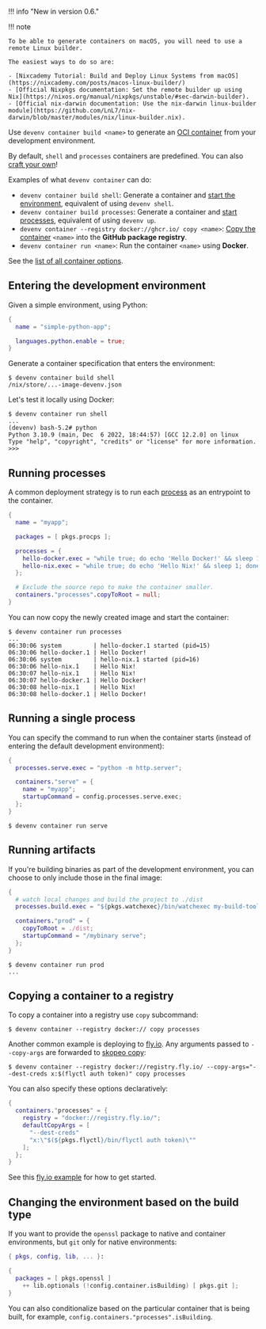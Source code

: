 !!! info "New in version 0.6."

!!! note

    To be able to generate containers on macOS, you will need to use a remote Linux builder.

    The easiest ways to do so are:

    - [Nixcademy Tutorial: Build and Deploy Linux Systems from macOS](https://nixcademy.com/posts/macos-linux-builder/)
    - [Official Nixpkgs documentation: Set the remote builder up using Nix](https://nixos.org/manual/nixpkgs/unstable/#sec-darwin-builder).
    - [Official nix-darwin documentation: Use the nix-darwin linux-builder module](https://github.com/LnL7/nix-darwin/blob/master/modules/nix/linux-builder.nix).

Use `devenv container build <name>` to generate an [OCI container](https://opencontainers.org/) from your development environment.

By default, `shell` and `processes` containers are predefined. You can also [craft your own](#running-artifacts)!

Examples of what `devenv container` can do:

- `devenv container build shell`: Generate a container and [start the environment](#entering-the-development-environment), equivalent of using `devenv shell`.
- `devenv container build processes`: Generate a container and [start processes](#running-processes), equivalent of using `devenv up`.
- `devenv container --registry docker://ghcr.io/ copy <name>`: [Copy the container](#copying-a-container-to-a-registry) `<name>` into the **GitHub package registry**.
- `devenv container run <name>`: Run the container `<name>` using **Docker**.

See the [list of all container options](https://devenv.sh/reference/options/#containers).

## Entering the development environment

Given a simple environment, using Python:

```nix title="devenv.nix"
{
  name = "simple-python-app";

  languages.python.enable = true;
}
```

Generate a container specification that enters the environment:

```shell-session
$ devenv container build shell
/nix/store/...-image-devenv.json
```

Let's test it locally using Docker:

```shell-session
$ devenv container run shell
...
(devenv) bash-5.2# python
Python 3.10.9 (main, Dec  6 2022, 18:44:57) [GCC 12.2.0] on linux
Type "help", "copyright", "credits" or "license" for more information.
>>>
```

## Running processes

A common deployment strategy is to run each [process](./processes.md) as an entrypoint to the container.

```nix title="devenv.nix"
{
  name = "myapp";

  packages = [ pkgs.procps ];

  processes = {
    hello-docker.exec = "while true; do echo 'Hello Docker!' && sleep 1; done";
    hello-nix.exec = "while true; do echo 'Hello Nix!' && sleep 1; done";
  };

  # Exclude the source repo to make the container smaller.
  containers."processes".copyToRoot = null;
}
```

You can now copy the newly created image and start the container:

```shell-session
$ devenv container run processes
...
06:30:06 system         | hello-docker.1 started (pid=15)
06:30:06 hello-docker.1 | Hello Docker!
06:30:06 system         | hello-nix.1 started (pid=16)
06:30:06 hello-nix.1    | Hello Nix!
06:30:07 hello-nix.1    | Hello Nix!
06:30:07 hello-docker.1 | Hello Docker!
06:30:08 hello-nix.1    | Hello Nix!
06:30:08 hello-docker.1 | Hello Docker!
```

## Running a single process


You can specify the command to run when the container starts (instead of entering the default development environment):

```nix title="devenv.nix"
{
  processes.serve.exec = "python -m http.server";

  containers."serve" = {
    name = "myapp";
    startupCommand = config.processes.serve.exec;
  };
}
```

```shell-session
$ devenv container run serve
```

## Running artifacts

If you're building binaries as part of the development environment, you can choose to only include those in the final image:

```nix title="devenv.nix"
{
  # watch local changes and build the project to ./dist
  processes.build.exec = "${pkgs.watchexec}/bin/watchexec my-build-tool";

  containers."prod" = {
    copyToRoot = ./dist;
    startupCommand = "/mybinary serve";
  };
}
```

```shell-session
$ devenv container run prod
...
```



## Copying a container to a registry

To copy a container into a registry use `copy` subcommand:

```shell-session
$ devenv container --registry docker:// copy processes
```

Another common example is deploying to [fly.io](https://fly.io).
Any arguments passed to `--copy-args` are forwarded to [skopeo copy](https://github.com/containers/skopeo/blob/main/docs/skopeo-copy.1.md#options):


```shell-session
$ devenv container --registry docker://registry.fly.io/ --copy-args="--dest-creds x:$(flyctl auth token)" copy processes
```

You can also specify these options declaratively:

```nix title="devenv.nix"
{
  containers."processes" = {
    registry = "docker://registry.fly.io/";
    defaultCopyArgs = [
      "--dest-creds"
      "x:\"$(${pkgs.flyctl}/bin/flyctl auth token)\""
    ];
  };
}
```

See this [fly.io example](https://github.com/cachix/devenv/tree/main/examples/fly.io) for how to get started.

## Changing the environment based on the build type

If you want to provide the `openssl` package to native and container environments, but `git` only for native environments:

```nix title="devenv.nix"
{ pkgs, config, lib, ... }:

{
  packages = [ pkgs.openssl ]
    ++ lib.optionals (!config.container.isBuilding) [ pkgs.git ];
}
```

You can also conditionalize based on the particular container that is being built, for example, `config.containers."processes".isBuilding`.
